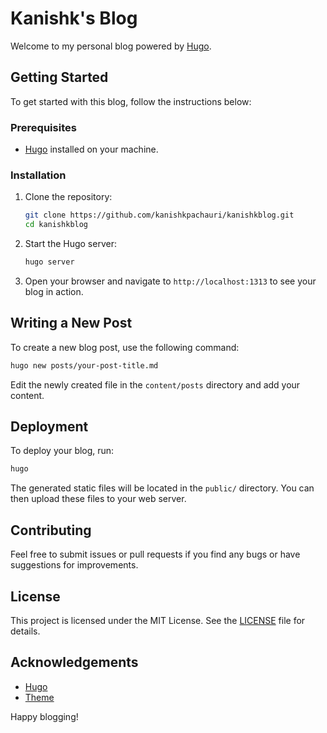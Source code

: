 # Kanishk's Blog

Welcome to my personal blog powered by [Hugo](https://gohugo.io/).

## Getting Started

To get started with this blog, follow the instructions below:

### Prerequisites

- [Hugo](https://gohugo.io/getting-started/installing/) installed on your machine.

### Installation

1. Clone the repository:

    ```bash
    git clone https://github.com/kanishkpachauri/kanishkblog.git
    cd kanishkblog
    ```

2. Start the Hugo server:

    ```bash
    hugo server
    ```

3. Open your browser and navigate to `http://localhost:1313` to see your blog in action.

## Writing a New Post

To create a new blog post, use the following command:

```bash
hugo new posts/your-post-title.md
```

Edit the newly created file in the `content/posts` directory and add your content.

## Deployment

To deploy your blog, run:

```bash
hugo
```

The generated static files will be located in the `public/` directory. You can then upload these files to your web server.

## Contributing

Feel free to submit issues or pull requests if you find any bugs or have suggestions for improvements.

## License

This project is licensed under the MIT License. See the [LICENSE](LICENSE) file for details.

## Acknowledgements

- [Hugo](https://gohugo.io/)
- [Theme](https://themes.gohugo.io/)

Happy blogging!
